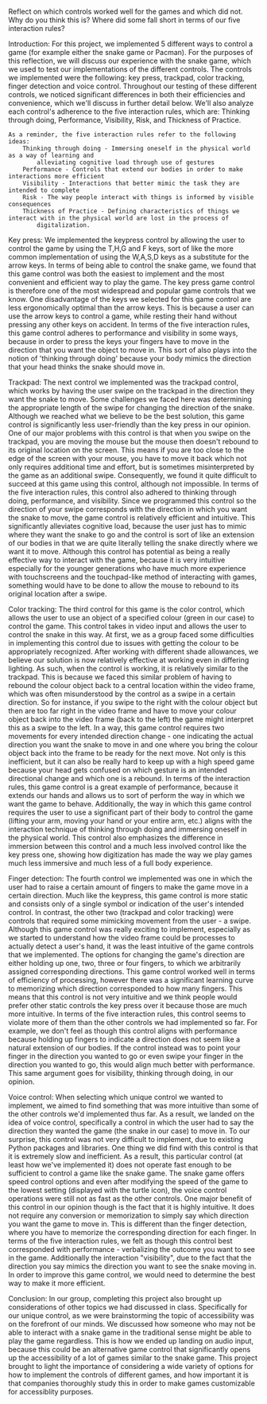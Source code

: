 Reflect on which controls worked well for the games and which did not. Why do you think this is? Where did some 
fall short in terms of our five interaction rules? 

Introduction:
    For this project, we implemented 5 different ways to control a game (for example either the snake game or Pacman). For 
    the purposes of this reflection, we will discuss our experience with the snake game, which we used to test our
    implementations of the different controls. The controls we implemented were the following: key press, trackpad,
    color tracking, finger detection and voice control. Throughout our testing of these different controls, we noticed
    significant differences in both their efficiencies and convenience, which we'll discuss in further detail below. We'll 
    also analyze each control's adherence to the five interaction rules, which are: Thinking through doing, Performance, 
    Visibility, Risk, and Thickness of Practice.

    As a reminder, the five interaction rules refer to the following ideas:
        Thinking through doing - Immersing oneself in the physical world as a way of learning and
            alleviating cognitive load through use of gestures
        Performance - Controls that extend our bodies in order to make interactions more efficient
        Visibility - Interactions that better mimic the task they are intended to complete
        Risk - The way people interact with things is informed by visible consequences
        Thickness of Practice - Defining characteristics of things we interact with in the physical world are lost in the process of
            digitalization.

Key press:
    We implemented the keypress control by allowing the user to control the game by using the T,H,G and F keys, sort of
    like the more common implementation of using the W,A,S,D keys as a substitute for the arrow keys. In terms of being
    able to control the snake game, we found that this game control was both the easiest to implement and the most
    convenient and efficient way to play the game. The key press game control is therefore one of the most widespread and popular
    game controls that we know. One disadvantage of the keys we selected for this game control are less ergonomically optimal than the
    arrow keys. This is because a user can use the arrow keys to control a game, while resting their hand without pressing any other
    keys on accident. In terms of the five interaction rules, this game control adheres to performance and visibility in some ways, 
    because in order to press the keys your fingers have to move in the direction that you want the object to move in. This sort of 
    also plays into the notion of 'thinking through doing' because your body mimics the direction that your head thinks the snake
    should move in.

Trackpad:
    The next control we implemented was the trackpad control, which works by having the user swipe on the trackpad in the direction
    they want the snake to move. Some challenges we faced here was determining the appropriate length of the swipe for changing the
    direction of the snake. Although we reached what we believe to be the best solution, this game control is significantly less
    user-friendly than the key press in our opinion. One of our major problems with this control is that when you swipe on the trackpad,
    you are moving the mouse but the mouse then doesn't rebound to its original location on the screen. This means if you are 
    too close to the edge of the screen with your mouse, you have to move it back which not only requires additional time and effort,
    but is sometimes misinterpreted by the game as an additional swipe. Consequently, we found it quite difficult to succeed at this
    game using this control, although not impossible. In terms of the five interaction rules, this control also adhered to thinking
    through doing, performance, and visibility. Since we programmed this control so the direction of your swipe corresponds with the
    direction in which you want the snake to move, the game control is relatively efficient and intuitive. This significantly
    alleviates cognitive load, because the user just has to mimic where they want the snake to go and the control is sort of like an
    extension of our bodies in that we are quite literally telling the snake directly where we want it to move. Although this control
    has potential as being a really effective way to interact with the game, because it is very intuitive especially for the younger
    generations who have much more experience with touchscreens and the touchpad-like method of interacting with games, something
    would have to be done to allow the mouse to rebound to its original location after a swipe.

Color tracking:
    The third control for this game is the color control, which allows the user to use an object of a specified colour (green in our case)
    to control the game. This control takes in video input and allows the user to control the snake in this way. At first, we as a group
    faced some difficulties in implementing this control due to issues with getting the colour to be appropriately recognized. After
    working with different shade allowances, we believe our solution is now relatively effective at working even in differing 
    lighting. As such, when the control is working, it is relatively similar to the trackpad. This is because we faced this similar problem
    of having to rebound the colour object back to a central location within the video frame, which was often misunderstood by
    the control as a swipe in a certain direction. So for instance, if you swipe to the right with the colour object but then are too far
    right in the video frame and have to move your colour object back into the video frame (back to the left) the game might interpret
    this as a swipe to the left. In a way, this game control requires two movements for every intended direction change - one indicating
    the actual direction you want the snake to move in and one where you bring the colour object back into the frame to be ready for the
    next move. Not only is this inefficient, but it can also be really hard to keep up with a high speed game because your head gets
    confused on which gesture is an intended directional change and which one is a rebound. In terms of the interaction rules, this
    game control is a great example of performance, because it extends our hands and allows us to sort of perform the way in which
    we want the game to behave. Additionally, the way in which this game control requires the user to use a significant part of their body
    to control the game (lifting your arm, moving your hand or your entire arm, etc.) aligns with the interaction technique of thinking
    through doing and immersing oneself in the physical world. This control also emphasizes the difference in immersion between this control
    and a much less involved control like the key press one, showing how digitization has made the way we play games much less immersive
    and much less of a full body experience.

Finger detection:
    The fourth control we implemented was one in which the user had to raise a certain amount of fingers to make the game move in a 
    certain direction. Much like the keypress, this game control is more static and consists only of a single symbol or indication of
    the user's intended control. In contrast, the other two (trackpad and color tracking) were controls that required some mimicking movement
    from the user - a swipe. Although this game control was really exciting to implement, especially as we started to understand how
    the video frame could be processes to actually detect a user's hand, it was the least intuitive of the game controls that we 
    implemented. The options for changing the game's direction are either holding up one, two, three or four fingers, to which we 
    arbitrarily assigned corresponding directions. This game control worked well in terms of efficiency of processing, however there 
    was a significant learning curve to memorizing which direction corresponded to how many fingers. This means that this control is not
    very intuitive and we think people would prefer other static controls the key press over it because those are much more intuitive. In
    terms of the five interaction rules, this control seems to violate more of them than the other controls we had implemented so far.
    For example, we don't feel as though this control aligns with performance because holding up fingers to indicate a direction does not
    seem like a natural extension of our bodies. If the control instead was to point your finger in the direction you wanted to go or
    even swipe your finger in the direction you wanted to go, this would align much better with performance. This same argument goes for
    visibility, thinking through doing, in our opinion. 

Voice control:
    When selecting which unique control we wanted to implement, we aimed to find something that was more intuitive than some of the
    other controls we'd implemented thus far. As a result, we landed on the idea of voice control, specifically a control in which the user
    had to say the direction they wanted the game (the snake in our case) to move in. To our surprise, this control was not very difficult
    to implement, due to existing Python packages and libraries. One thing we did find with this control is that it is extremely slow and
    inefficient. As a result, this particular control (at least how we've implemented it) does not operate fast enough to be sufficient
    to control a game like the snake game. The snake game offers speed control options and even
    after modifying the speed of the game to 
    the lowest setting (displayed with the turtle icon), the voice control operations were still
    not as fast as the other controls. One 
    major benefit of this control in our opinion though is the fact that it is highly intuitive. It does not require any conversion or 
    memorization to simply say which direction you want the game to move in. This is
    different than the finger detection, 
    where you have to memorize the corresponding direction for each finger. In terms of the five
    interaction rules, we felt as though 
    this control best corresponded with performance - verbalizing the outcome you want to see in the game. Additionally the interaction 
    "visibility", due to the fact that the direction you say mimics the direction you want to see the snake moving in. In order to improve
    this game control, we would need to determine the best way to make it more efficient.

Conclusion:
    In our group, completing this project also brought up considerations of other topics we had discussed in class. Specifically for 
    our unique control, as we were brainstorming the topic of accessibility was on the forefront of our minds. We discussed how someone
    who may not be able to interact with a snake game in the traditional sense might be able to play the game regardless. This is how
    we ended up landing on audio input, because this could be an alternative game control that significantly opens up the
    accessibility of a lot of games similar to the snake game. This project brought to light the importance of considering a wide
    variety of options for how to implement the controls of different games, and how important it is that companies thoroughly study this
    in order to make games customizable for accessiblity purposes. 